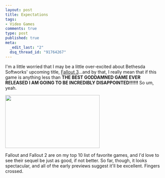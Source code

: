 ```yaml
--- 
layout: post
title: Expectations
tags: 
- Video Games
comments: true
type: post
published: true
meta: 
  _edit_last: "2"
  dsq_thread_id: "91764267"
---
```

I'm a little worried that I may be a little over-excited about Bethesda Softworks' upcoming title, <a href="http://fallout.bethsoft.com/eng/home/home.php?fbid=34UE7">Fallout 3</a>...and by that, I really mean that if this game is anything less than <strong>THE BEST GODDAMNED GAME EVER RELEASED I AM GOING TO BE INCREDIBLY DISAPPOINTED!!!!!! </strong>So um, yeah.

<a href="http://brethorsting.com/blog/wp-content/uploads/2008/08/screen14b.jpg"><img class="alignnone size-medium wp-image-706" title="Fallout 3 Screenshot" src="http://brethorsting.com/blog/wp-content/uploads/2008/08/screen14b-300x168.jpg" alt="" width="300" height="168" /></a>

Fallout and Fallout 2 are on my top 10 list of favorite games, and I'd love to see their sequel be just as good, if not better. So far, though, it looks spectacular, and all of the early previews suggest it'll be excellent. Fingers crossed.
